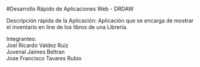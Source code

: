 #Desarrollo Rápido de Aplicaciones Web - DRDAW

Descripción rápida de la Aplicación:
Aplicación que se encarga de mostrar el inventario en line de los libros de una Libreria.

Integrantes:
<br>Joel Ricardo Valdez Ruiz 
<br>Juvenal Jaimes Beltran
<br>Jose Francisco Tavares Rubio
